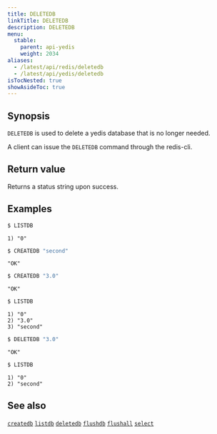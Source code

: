 ```yaml
---
title: DELETEDB
linkTitle: DELETEDB
description: DELETEDB
menu:
  stable:
    parent: api-yedis
    weight: 2034
aliases:
  - /latest/api/redis/deletedb
  - /latest/api/yedis/deletedb
isTocNested: true
showAsideToc: true
---
```


## Synopsis

`DELETEDB` is used to delete a yedis database that is no longer needed.

A client can issue the `DELETEDB` command through the redis-cli.

## Return value

Returns a status string upon success.

## Examples

```sh
$ LISTDB
```

```
1) "0"
```

```sh
$ CREATEDB "second"
```

```
"OK"
```

```sh
$ CREATEDB "3.0"
```

```
"OK"
```

```sh
$ LISTDB
```

```
1) "0"
2) "3.0"
3) "second"
```

```sh
$ DELETEDB "3.0"
```

```
"OK"
```

```sh
$ LISTDB
```

```
1) "0"
2) "second"
```

## See also

[`createdb`](../createdb/)
[`listdb`](../listdb/)
[`deletedb`](../deletedb/)
[`flushdb`](../flushdb/)
[`flushall`](../flushall/)
[`select`](../select/)
